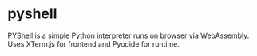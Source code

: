 # pyshell
PYShell is a simple Python interpreter runs on browser via WebAssembly. Uses XTerm.js for frontend and Pyodide for runtime.
